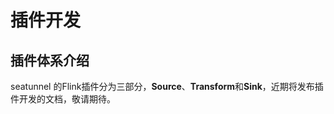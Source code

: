 # 插件开发


## 插件体系介绍

seatunnel 的Flink插件分为三部分，**Source**、**Transform**和**Sink**，近期将发布插件开发的文档，敬请期待。




